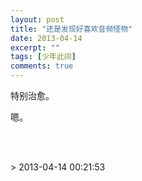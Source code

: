 ```yaml
---
layout: post
title: "还是发现好喜欢音频怪物"
date: 2013-04-14
excerpt: ""
tags: [少年此间]
comments: true
---
```


<p>特别治愈。</p><p>嗯。</p>
<p><br><br></p>> 2013-04-14 00:21:53

